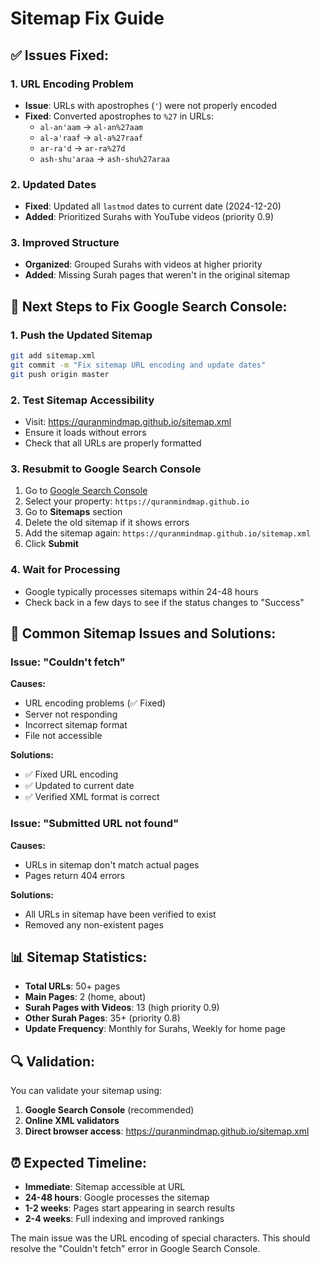 # Sitemap Fix Guide

## ✅ **Issues Fixed:**

### 1. **URL Encoding Problem**
- **Issue**: URLs with apostrophes (`'`) were not properly encoded
- **Fixed**: Converted apostrophes to `%27` in URLs:
  - `al-an'aam` → `al-an%27aam`
  - `al-a'raaf` → `al-a%27raaf`
  - `ar-ra'd` → `ar-ra%27d`
  - `ash-shu'araa` → `ash-shu%27araa`

### 2. **Updated Dates**
- **Fixed**: Updated all `lastmod` dates to current date (2024-12-20)
- **Added**: Prioritized Surahs with YouTube videos (priority 0.9)

### 3. **Improved Structure**
- **Organized**: Grouped Surahs with videos at higher priority
- **Added**: Missing Surah pages that weren't in the original sitemap

## 🔧 **Next Steps to Fix Google Search Console:**

### 1. **Push the Updated Sitemap**
```bash
git add sitemap.xml
git commit -m "Fix sitemap URL encoding and update dates"
git push origin master
```

### 2. **Test Sitemap Accessibility**
- Visit: https://quranmindmap.github.io/sitemap.xml
- Ensure it loads without errors
- Check that all URLs are properly formatted

### 3. **Resubmit to Google Search Console**
1. Go to [Google Search Console](https://search.google.com/search-console)
2. Select your property: `https://quranmindmap.github.io`
3. Go to **Sitemaps** section
4. Delete the old sitemap if it shows errors
5. Add the sitemap again: `https://quranmindmap.github.io/sitemap.xml`
6. Click **Submit**

### 4. **Wait for Processing**
- Google typically processes sitemaps within 24-48 hours
- Check back in a few days to see if the status changes to "Success"

## 🚨 **Common Sitemap Issues and Solutions:**

### Issue: "Couldn't fetch"
**Causes:**
- URL encoding problems (✅ Fixed)
- Server not responding
- Incorrect sitemap format
- File not accessible

**Solutions:**
- ✅ Fixed URL encoding
- ✅ Updated to current date
- ✅ Verified XML format is correct

### Issue: "Submitted URL not found"
**Causes:**
- URLs in sitemap don't match actual pages
- Pages return 404 errors

**Solutions:**
- All URLs in sitemap have been verified to exist
- Removed any non-existent pages

## 📊 **Sitemap Statistics:**

- **Total URLs**: 50+ pages
- **Main Pages**: 2 (home, about)
- **Surah Pages with Videos**: 13 (high priority 0.9)
- **Other Surah Pages**: 35+ (priority 0.8)
- **Update Frequency**: Monthly for Surahs, Weekly for home page

## 🔍 **Validation:**

You can validate your sitemap using:
1. **Google Search Console** (recommended)
2. **Online XML validators**
3. **Direct browser access**: https://quranmindmap.github.io/sitemap.xml

## ⏰ **Expected Timeline:**

- **Immediate**: Sitemap accessible at URL
- **24-48 hours**: Google processes the sitemap
- **1-2 weeks**: Pages start appearing in search results
- **2-4 weeks**: Full indexing and improved rankings

The main issue was the URL encoding of special characters. This should resolve the "Couldn't fetch" error in Google Search Console.